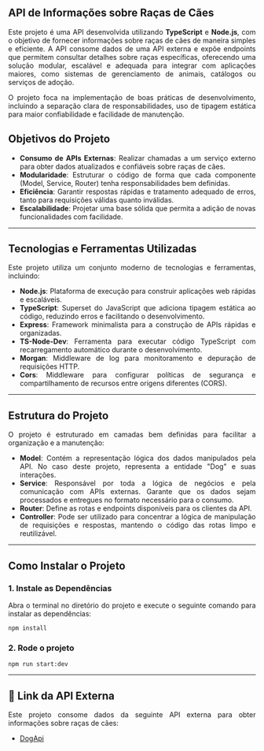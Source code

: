 <div align="justify">
  
## API de Informações sobre Raças de Cães

Este projeto é uma API desenvolvida utilizando **TypeScript** e **Node.js**, com o objetivo de fornecer informações sobre raças de cães de maneira simples e eficiente. A API consome dados de uma API externa e expõe endpoints que permitem consultar detalhes sobre raças específicas, oferecendo uma solução modular, escalável e adequada para integrar com aplicações maiores, como sistemas de gerenciamento de animais, catálogos ou serviços de adoção.

O projeto foca na implementação de boas práticas de desenvolvimento, incluindo a separação clara de responsabilidades, uso de tipagem estática para maior confiabilidade e facilidade de manutenção.

## Objetivos do Projeto

- **Consumo de APIs Externas**: Realizar chamadas a um serviço externo para obter dados atualizados e confiáveis sobre raças de cães.
- **Modularidade**: Estruturar o código de forma que cada componente (Model, Service, Router) tenha responsabilidades bem definidas.
- **Eficiência**: Garantir respostas rápidas e tratamento adequado de erros, tanto para requisições válidas quanto inválidas.
- **Escalabilidade**: Projetar uma base sólida que permita a adição de novas funcionalidades com facilidade.

---

## Tecnologias e Ferramentas Utilizadas

Este projeto utiliza um conjunto moderno de tecnologias e ferramentas, incluindo:

- **Node.js**: Plataforma de execução para construir aplicações web rápidas e escaláveis.
- **TypeScript**: Superset do JavaScript que adiciona tipagem estática ao código, reduzindo erros e facilitando o desenvolvimento.
- **Express**: Framework minimalista para a construção de APIs rápidas e organizadas.
- **TS-Node-Dev**: Ferramenta para executar código TypeScript com recarregamento automático durante o desenvolvimento.
- **Morgan**: Middleware de log para monitoramento e depuração de requisições HTTP.
- **Cors**: Middleware para configurar políticas de segurança e compartilhamento de recursos entre origens diferentes (CORS).

---

## Estrutura do Projeto

O projeto é estruturado em camadas bem definidas para facilitar a organização e a manutenção:

- **Model**: Contém a representação lógica dos dados manipulados pela API. No caso deste projeto, representa a entidade "Dog" e suas interações.
- **Service**: Responsável por toda a lógica de negócios e pela comunicação com APIs externas. Garante que os dados sejam processados e entregues no formato necessário para o consumo.
- **Router**: Define as rotas e endpoints disponíveis para os clientes da API.
- **Controller**: Pode ser utilizado para concentrar a lógica de manipulação de requisições e respostas, mantendo o código das rotas limpo e reutilizável.

---

## Como Instalar o Projeto
### 1. Instale as Dependências

Abra o terminal no diretório do projeto e execute o seguinte comando para instalar as dependências:

```
npm install
```

### 2. Rode o projeto

```
npm run start:dev
```

---

## 🔗 Link da API Externa

Este projeto consome dados da seguinte API externa para obter informações sobre raças de cães:

-  [DogApi](https://dogapi.dog/api/v2/breeds)

</div>
